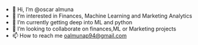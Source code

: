 - 👋 Hi, I’m @oscar almuna
- 👀 I’m interested in Finances, Machine Learning and Marketing Analytics
- 🌱 I’m currently getting deep into ML and python
- 💞️ I’m looking to collaborate on finances,ML or Marketing projects
- 📫 How to reach me oalmunap94@gmail.com

<!---
oscaralmuna/oscaralmuna is a ✨ special ✨ repository because its `README.md` (this file) appears on your GitHub profile.
You can click the Preview link to take a look at your changes.
--->
